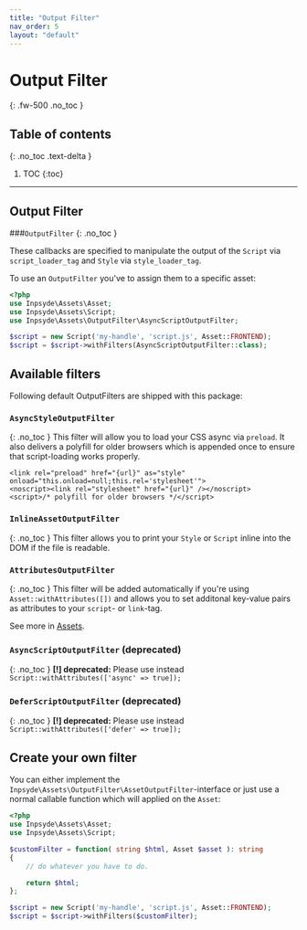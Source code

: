```yaml
---
title: "Output Filter"
nav_order: 5
layout: "default"
---
```

# Output Filter
{: .fw-500 .no_toc }
## Table of contents
{: .no_toc .text-delta }
1. TOC
{:toc}
---

## Output Filter
###`OutputFilter`
{: .no_toc }

These callbacks are specified to manipulate the output of the `Script` via `script_loader_tag` and `Style`
via `style_loader_tag`.

To use an `OutputFilter` you've to assign them to a specific asset:

```php
<?php
use Inpsyde\Assets\Asset;
use Inpsyde\Assets\Script;
use Inpsyde\Assets\OutputFilter\AsyncScriptOutputFilter;

$script = new Script('my-handle', 'script.js', Asset::FRONTEND);
$script = $script->withFilters(AsyncScriptOutputFilter::class);
```

## Available filters

Following default OutputFilters are shipped with this package:

### `AsyncStyleOutputFilter`
{: .no_toc }
This filter will allow you to load your CSS async via `preload`. It also delivers a polyfill for older browsers which is
appended once to ensure that script-loading works properly.

```
<link rel="preload" href="{url}" as="style" onload="this.onload=null;this.rel='stylesheet'">
<noscript><link rel="stylesheet" href="{url}" /></noscript>
<script>/* polyfill for older browsers */</script>
```

### `InlineAssetOutputFilter`
{: .no_toc }
This filter allows you to print your `Style` or `Script` inline into the DOM if the file is readable.

### `AttributesOutputFilter`
{: .no_toc }
This filter will be added automatically if you're using `Asset::withAttributes([])` and allows you to set additonal
key-value pairs as attributes to your `script`- or `link`-tag.

See more in [Assets](./assets.md).

### `AsyncScriptOutputFilter` (deprecated)
{: .no_toc }
**[!] deprecated:** Please use instead `Script::withAttributes(['async' => true]);`

### `DeferScriptOutputFilter`  (deprecated)
{: .no_toc }
**[!] deprecated:** Please use instead `Script::withAttributes(['defer' => true]);`

## Create your own filter

You can either implement the `Inpsyde\Assets\OutputFilter\AssetOutputFilter`-interface or just use a normal callable
function which will applied on the `Asset`:

```php
<?php
use Inpsyde\Assets\Asset;
use Inpsyde\Assets\Script;

$customFilter = function( string $html, Asset $asset ): string
{
    // do whatever you have to do.

    return $html;
};

$script = new Script('my-handle', 'script.js', Asset::FRONTEND);
$script = $script->withFilters($customFilter);
```

